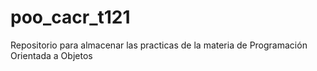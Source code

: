 # poo_cacr_t121
Repositorio para almacenar las practicas de la materia de Programación Orientada a Objetos
